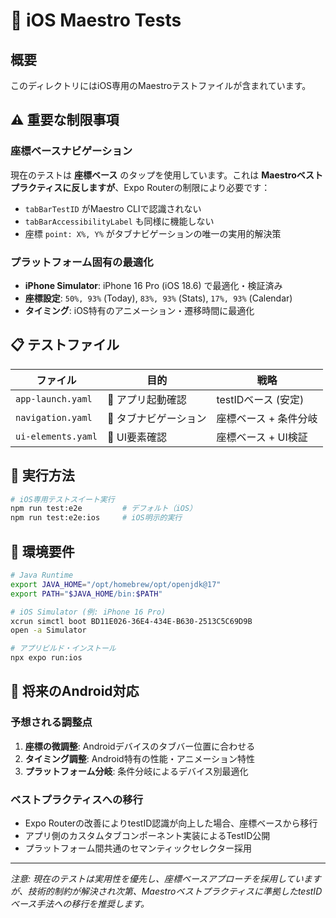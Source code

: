 # 📱 iOS Maestro Tests

## 概要
このディレクトリにはiOS専用のMaestroテストファイルが含まれています。

## ⚠️ 重要な制限事項

### 座標ベースナビゲーション
現在のテストは **座標ベース** のタップを使用しています。これは **Maestroベストプラクティスに反しますが**、Expo Routerの制限により必要です：

- `tabBarTestID` がMaestro CLIで認識されない
- `tabBarAccessibilityLabel` も同様に機能しない
- 座標 `point: X%, Y%` がタブナビゲーションの唯一の実用的解決策

### プラットフォーム固有の最適化
- **iPhone Simulator**: iPhone 16 Pro (iOS 18.6) で最適化・検証済み
- **座標設定**: `50%, 93%` (Today), `83%, 93%` (Stats), `17%, 93%` (Calendar)
- **タイミング**: iOS特有のアニメーション・遷移時間に最適化

## 📋 テストファイル

| ファイル | 目的 | 戦略 |
|----------|------|------|
| `app-launch.yaml` | 🚀 アプリ起動確認 | testIDベース (安定) |
| `navigation.yaml` | 🔄 タブナビゲーション | 座標ベース + 条件分岐 |
| `ui-elements.yaml` | 🎨 UI要素確認 | 座標ベース + UI検証 |

## 🚀 実行方法

```bash
# iOS専用テストスイート実行
npm run test:e2e         # デフォルト（iOS）
npm run test:e2e:ios     # iOS明示的実行
```

## 🔧 環境要件

```bash
# Java Runtime
export JAVA_HOME="/opt/homebrew/opt/openjdk@17"
export PATH="$JAVA_HOME/bin:$PATH"

# iOS Simulator (例: iPhone 16 Pro)
xcrun simctl boot BD11E026-36E4-434E-B630-2513C5C69D9B
open -a Simulator

# アプリビルド・インストール
npx expo run:ios
```

## 🔮 将来のAndroid対応

### 予想される調整点
1. **座標の微調整**: Androidデバイスのタブバー位置に合わせる
2. **タイミング調整**: Android特有の性能・アニメーション特性
3. **プラットフォーム分岐**: 条件分岐によるデバイス別最適化

### ベストプラクティスへの移行
- Expo Routerの改善によりtestID認識が向上した場合、座標ベースから移行
- アプリ側のカスタムタブコンポーネント実装によるTestID公開
- プラットフォーム間共通のセマンティックセレクター採用

---

*注意: 現在のテストは実用性を優先し、座標ベースアプローチを採用していますが、技術的制約が解決され次第、Maestroベストプラクティスに準拠したtestIDベース手法への移行を推奨します。*

